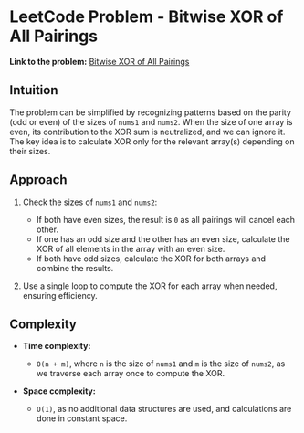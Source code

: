 # LeetCode Problem - Bitwise XOR of All Pairings

**Link to the problem:** [Bitwise XOR of All Pairings](https://leetcode.com/problems/bitwise-xor-of-all-pairings/description/?envType=daily-question&envId=2025-01-16)

## Intuition
The problem can be simplified by recognizing patterns based on the parity (odd or even) of the sizes of `nums1` and `nums2`. When the size of one array is even, its contribution to the XOR sum is neutralized, and we can ignore it. The key idea is to calculate XOR only for the relevant array(s) depending on their sizes.

## Approach
1. Check the sizes of `nums1` and `nums2`:
   - If both have even sizes, the result is `0` as all pairings will cancel each other.
   - If one has an odd size and the other has an even size, calculate the XOR of all elements in the array with an even size.
   - If both have odd sizes, calculate the XOR for both arrays and combine the results.

2. Use a single loop to compute the XOR for each array when needed, ensuring efficiency.

## Complexity
- **Time complexity:**  
  - `O(n + m)`, where `n` is the size of `nums1` and `m` is the size of `nums2`, as we traverse each array once to compute the XOR.
  
- **Space complexity:**  
  - `O(1)`, as no additional data structures are used, and calculations are done in constant space.
